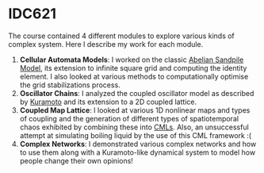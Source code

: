# IDC621

The course contained 4 different modules to explore various kinds of complex system. Here I describe my work for each module.

1. **Cellular Automata Models**: I worked on the classic [Abelian Sandpile Model](https://en.wikipedia.org/wiki/Abelian_sandpile_model), its extension to infinite square grid and computing the identity element. I also looked at various methods to computationally optimise the grid stabilizations process.
2. **Oscillator Chains**: I analyzed the coupled oscillator model as described by [Kuramoto](https://en.wikipedia.org/wiki/Kuramoto_model) and its extension to a 2D coupled lattice.
3. **Coupled Map Lattice**: I looked at various 1D nonlinear maps and types of coupling and the generation of different types of spatiotemporal chaos exhibited by combining these into [CMLs](https://en.wikipedia.org/wiki/Coupled_map_lattice). Also, an unsuccessful attempt at simulating boiling liquid by the use of this CML framework :(
4. **Complex Networks**: I demonstrated various complex networks and how to use them along with a Kuramoto-like dynamical system to model how people change their own opinions!